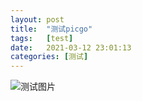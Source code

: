```yaml
---
layout: post
title:  "测试picgo"
tags:   [test]
date:   2021-03-12 23:01:13
categories: [测试]
---
```

![测试图片](https://cdn.jsdelivr.net/gh/ElvinsysLiang/picRepos/d043ad4bd11373f04fe57a5ea50f4bfbfaed041c.jpg)
